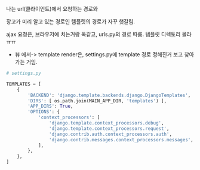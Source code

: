 
나는 url(클라이언트)에서 요청하는 경로와

장고가 미리 알고 있는 경로인 템플릿의 경로가 자꾸 햇갈림.

ajax 요청은, 브라우저에 치는거랑 똑같고, urls.py의 경로 따름.
템플릿 디렉토리 몰라ㅠㅠ


- 뷰 에서-> template render은, settings.py에 template 경로 정해진거 보고 찾아가는 거임.


```python
# settings.py

TEMPLATES = [
    {
        'BACKEND': 'django.template.backends.django.DjangoTemplates',
        'DIRS': [ os.path.join(MAIN_APP_DIR, 'templates') ],
        'APP_DIRS': True,
        'OPTIONS': {
            'context_processors': [
                'django.template.context_processors.debug',
                'django.template.context_processors.request',
                'django.contrib.auth.context_processors.auth',
                'django.contrib.messages.context_processors.messages',
            ],
        },
    },
]
```
